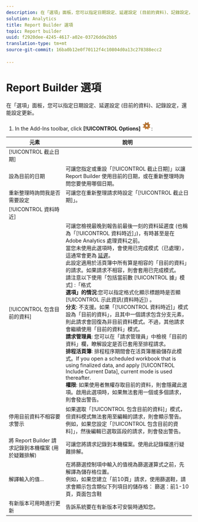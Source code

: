 ```yaml
---
description: 在「選項」面板，您可以指定日期設定、延遲設定 (目前的資料)、記錄設定，還能設定更新。
solution: Analytics
title: Report Builder 選項
topic: Report builder
uuid: f2920dee-4245-4617-a02e-03726dde2bb5
translation-type: tm+mt
source-git-commit: 16ba0b12e0f70112f4c10804d0a13c278388ecc2

---
```



# Report Builder 選項

在「選項」面板，您可以指定日期設定、延遲設定 (目前的資料)、記錄設定，還能設定更新。

1. In the Add-Ins toolbar, click **[!UICONTROL Options]** ![](assets/options_icon.png):

| 元素 | 說明 |
|--- |--- |
| [!UICONTROL 截止日期] |  |
| 設為目前的日期 | 可讓您指定或重設「[!UICONTROL 截止日期]」以讓 Report Builder 使用目前的日期，或在重新整理時詢問您要使用哪個日期。 |
| 重新整理時詢問我是否需要設定 | 可讓您在重新整理請求時設定「[!UICONTROL 截止日期]」。 |
| [!UICONTROL 資料時近] |  |
| [!UICONTROL 包含目前的資料] | 可讓您檢視最晚到報告前最後一刻的資料延遲度 (也稱為「[!UICONTROL 資料時近]」)，有時甚至是在 Adobe Analytics 處理資料之前。<br>當您未使用此選項時，會使用已完成模式（已處理），這通常會更為 [延遲](https://marketing.adobe.com/resources/help/en_US/reference/data_latency.html)。<br>此設定適用於活頁簿中所有算是相容的「目前的資料」的請求。如果請求不相容，則會套用已完成模式。<br>請注意以下使用「包括當前數 [!UICONTROL 據」模式] :「格式<br>**選項」的情況**:您可以指定格式化顯示標題時是否顯[!UICONTROL 示此資訊(資料時近]) [](/help/analyze/report-builder/layout/t-format-display-headers.md)。<br>**分支**: 不支援。如果「[!UICONTROL 資料時近]」模式設為「目前的資料」，且其中一個請求包含分支元素，則此請求會回復為非目前資料模式。不過，其他請求會繼續使用「目前的資料」模式。<br>**請求管理員**: 您可以在「請求管理員」中檢視「目前的資料」欄，瞭解設定是否已套用至排程請求。<br>**排程活頁簿**: 排程程序期間會在活頁簿層級儲存此模式。If you open a scheduled workbook that is using finalized data, and apply [!UICONTROL Include Current Data], current mode is used thereafter.<br>**權限**: 如果使用者無權存取目前的資料，則會隱藏此選項。啟用此選項時，如果無法套用一個或多個請求，則會發出警告。 |
| 停用目前資料不相容要求警示 | 如果選取「[!UICONTROL 包含目前的資料]」模式，但資料模式無法套用至編輯的請求，則會顯示警告。例如，如果您設定「[!UICONTROL 包含目前的資料]」，然後編輯已選取區段的請求，則會發出警告。 |
| 將 Report Builder 請求記錄到本機檔案 (用於疑難排解) | 可讓您將請求記錄到本機檔案。使用此記錄檔進行疑難排解。 |
| 解譯輸入的值... | 在將篩選控制項中輸入的值視為篩選運算式之前，先解譯為儲存格位置。<br>例如，如果您建立「前10頁」請求，使用篩選鞋，請求會顯示包含類似下列項目的儲存格：  篩選：前1-10頁，頁面包含鞋 |
| 有新版本可用時進行更新 | 告訴系統要在有新版本可安裝時通知您。 |
